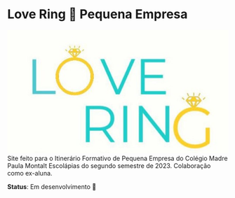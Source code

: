 # Love Ring 💍 Pequena Empresa

![logo da empresa](./img/logo%20maior.jpg)
Site feito para o Itinerário Formativo de Pequena Empresa do Colégio Madre Paula Montalt Escolápias do segundo semestre de 2023. Colaboração como ex-aluna.

**Status**: Em desenvolvimento 🚧